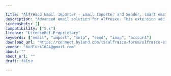 ```yaml
---

title: "Alfresco Email Importer - Email Importer and Sender, smart emails routing and attachments extraction"
description: "Advanced email solution for Alfresco. This extension add an advanced email (importer and sender) manager into your Alfresco 5+ installation. The extension includes the Alfresco Email Viewer addon. Alfresco Email Importer extension allow users to add a page (one per site) with which user can administer all the emails accounts. Every Emails Accounts Managements page manages multiple emails accounts and it is possible to add multiple page (one per site). This make possible to manage (importing and sending) a group of emails accounts per site. In other terms, every site will have own emails accounts for import and send emails. TRY IT FOR FREE Main features: - Multiple emails providers management."
screenshots: []
compatibility: ["5.x"]
license: "LicenseRef-Proprietary"
keywords: ["email", "import", "smtp", "send", "imap", "account"]
download_url: "https://connect.hyland.com/t5/alfresco-forum/alfresco-email-importer-email-importer-and-sender-smart-emails/td-p/4308"
vendor: "badluck1024@gmail.com"
about: ""
about_url: ""
draft: false

---
```

